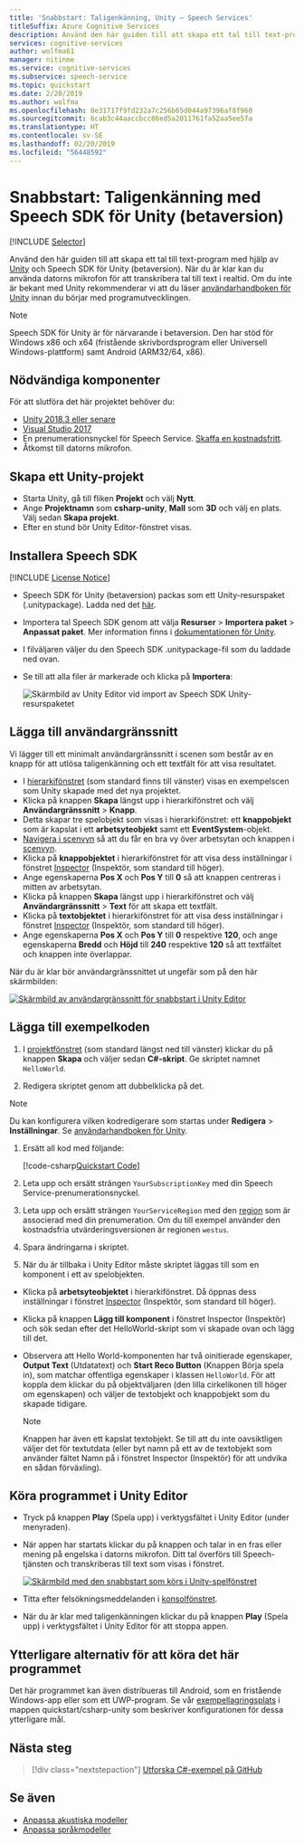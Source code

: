 ```yaml
---
title: 'Snabbstart: Taligenkänning, Unity – Speech Services'
titleSuffix: Azure Cognitive Services
description: Använd den här guiden till att skapa ett tal till text-program med Unity och Speech SDK för Unity (betaversion). När du är klar kan du använda datorns mikrofon för att transkribera tal till text i realtid.
services: cognitive-services
author: wolfma61
manager: nitinme
ms.service: cognitive-services
ms.subservice: speech-service
ms.topic: quickstart
ms.date: 2/20/2019
ms.author: wolfma
ms.openlocfilehash: 8e31717f9fd232a7c256b65d044a97396af8f960
ms.sourcegitcommit: 6cab3c44aaccbcc86ed5a2011761fa52aa5ee5fa
ms.translationtype: HT
ms.contentlocale: sv-SE
ms.lasthandoff: 02/20/2019
ms.locfileid: "56448592"
---
```

# <a name="quickstart-recognize-speech-with-the-speech-sdk-for-unity-beta"></a>Snabbstart: Taligenkänning med Speech SDK för Unity (betaversion)

[!INCLUDE [Selector](../../../includes/cognitive-services-speech-service-quickstart-selector.md)]

Använd den här guiden till att skapa ett tal till text-program med hjälp av [Unity](https://unity3d.com/) och Speech SDK för Unity (betaversion).
När du är klar kan du använda datorns mikrofon för att transkribera tal till text i realtid.
Om du inte är bekant med Unity rekommenderar vi att du läser [användarhandboken för Unity](https://docs.unity3d.com/Manual/UnityManual.html) innan du börjar med programutvecklingen.

> [!NOTE]
> Speech SDK för Unity är för närvarande i betaversion.
> Den har stöd för Windows x86 och x64 (fristående skrivbordsprogram eller Universell Windows-plattform) samt Android (ARM32/64, x86).

## <a name="prerequisites"></a>Nödvändiga komponenter

För att slutföra det här projektet behöver du:

* [Unity 2018.3 eller senare](https://store.unity.com/)
* [Visual Studio 2017](https://visualstudio.microsoft.com/downloads/)
* En prenumerationsnyckel för Speech Service. [Skaffa en kostnadsfritt](get-started.md).
* Åtkomst till datorns mikrofon.

## <a name="create-a-unity-project"></a>Skapa ett Unity-projekt

* Starta Unity, gå till fliken **Projekt** och välj **Nytt**.
* Ange **Projektnamn** som **csharp-unity**, **Mall** som **3D** och välj en plats.
  Välj sedan **Skapa projekt**.
* Efter en stund bör Unity Editor-fönstret visas.

## <a name="install-the-speech-sdk"></a>Installera Speech SDK

[!INCLUDE [License Notice](../../../includes/cognitive-services-speech-service-license-notice.md)]

* Speech SDK för Unity (betaversion) packas som ett Unity-resurspaket (.unitypackage).
  Ladda ned det [här](https://aka.ms/csspeech/unitypackage).
* Importera tal Speech SDK genom att välja **Resurser** > **Importera paket** > **Anpassat paket**.
  Mer information finns i [dokumentationen för Unity](https://docs.unity3d.com/Manual/AssetPackages.html).
* I filväljaren väljer du den Speech SDK .unitypackage-fil som du laddade ned ovan.
* Se till att alla filer är markerade och klicka på **Importera**:

  ![Skärmbild av Unity Editor vid import av Speech SDK Unity-resurspaketet](media/sdk/qs-csharp-unity-01-import.png)

## <a name="add-ui"></a>Lägga till användargränssnitt

Vi lägger till ett minimalt användargränssnitt i scenen som består av en knapp för att utlösa taligenkänning och ett textfält för att visa resultatet.

* I [hierarkifönstret](https://docs.unity3d.com/Manual/Hierarchy.html) (som standard finns till vänster) visas en exempelscen som Unity skapade med det nya projektet.
* Klicka på knappen **Skapa** längst upp i hierarkifönstret och välj **Användargränssnitt** > **Knapp**.
* Detta skapar tre spelobjekt som visas i hierarkifönstret: ett **knappobjekt** som är kapslat i ett **arbetsyteobjekt** samt ett **EventSystem**-objekt.
* [Navigera i scenvyn](https://docs.unity3d.com/Manual/SceneViewNavigation.html) så att du får en bra vy över arbetsytan och knappen i [scenvyn](https://docs.unity3d.com/Manual/UsingTheSceneView.html).
* Klicka på **knappobjektet** i hierarkifönstret för att visa dess inställningar i fönstret [Inspector](https://docs.unity3d.com/Manual/UsingTheInspector.html) (Inspektör, som standard till höger).
* Ange egenskaperna **Pos X** och **Pos Y** till **0** så att knappen centreras i mitten av arbetsytan.
* Klicka på knappen **Skapa** längst upp i hierarkifönstret och välj **Användargränssnitt** > **Text** för att skapa ett textfält.
* Klicka på **textobjektet** i hierarkifönstret för att visa dess inställningar i fönstret [Inspector](https://docs.unity3d.com/Manual/UsingTheInspector.html) (Inspektör, som standard till höger).
* Ange egenskaperna **Pos X** och **Pos Y** till **0** respektive **120**, och ange egenskaperna **Bredd** och **Höjd** till **240** respektive **120** så att textfältet och knappen inte överlappar.

När du är klar bör användargränssnittet ut ungefär som på den här skärmbilden:

[ ![Skärmbild av användargränssnitt för snabbstart i Unity Editor](media/sdk/qs-csharp-unity-02-ui-inline.png) ](media/sdk/qs-csharp-unity-02-ui-expanded.png#lightbox)

## <a name="add-the-sample-code"></a>Lägga till exempelkoden

1. I [projektfönstret](https://docs.unity3d.com/Manual/ProjectView.html) (som standard längst ned till vänster) klickar du på knappen **Skapa** och väljer sedan **C#-skript**. Ge skriptet namnet `HelloWorld`.

1. Redigera skriptet genom att dubbelklicka på det.

  > [!NOTE]
  > Du kan konfigurera vilken kodredigerare som startas under **Redigera** > **Inställningar**. Se [användarhandboken för Unity](https://docs.unity3d.com/Manual/Preferences.html).

1. Ersätt all kod med följande:

   [!code-csharp[Quickstart Code](~/samples-cognitive-services-speech-sdk/quickstart/csharp-unity/Assets/Scripts/HelloWorld.cs#code)]

1. Leta upp och ersätt strängen `YourSubscriptionKey` med din Speech Service-prenumerationsnyckel.

1. Leta upp och ersätt strängen `YourServiceRegion` med den [region](regions.md) som är associerad med din prenumeration. Om du till exempel använder den kostnadsfria utvärderingsversionen är regionen `westus`.

1. Spara ändringarna i skriptet.

1. När du är tillbaka i Unity Editor måste skriptet läggas till som en komponent i ett av spelobjekten.

  * Klicka på **arbetsyteobjektet** i hierarkifönstret. Då öppnas dess inställningar i fönstret [Inspector](https://docs.unity3d.com/Manual/UsingTheInspector.html) (Inspektör, som standard till höger).
  * Klicka på knappen **Lägg till komponent** i fönstret Inspector (Inspektör) och sök sedan efter det HelloWorld-skript som vi skapade ovan och lägg till det.
  * Observera att Hello World-komponenten har två oinitierade egenskaper, **Output Text** (Utdatatext) och **Start Reco Button** (Knappen Börja spela in), som matchar offentliga egenskaper i klassen `HelloWorld`.
    För att koppla dem klickar du på objektväljaren (den lilla cirkelikonen till höger om egenskapen) och väljer de textobjekt och knappobjekt som du skapade tidigare.

    > [!NOTE]
    > Knappen har även ett kapslat textobjekt. Se till att du inte oavsiktligen väljer det för textutdata (eller byt namn på ett av de textobjekt som använder fältet Namn på i fönstret Inspector (Inspektör) för att undvika en sådan förväxling).

## <a name="run-the-application-in-the-unity-editor"></a>Köra programmet i Unity Editor

* Tryck på knappen **Play** (Spela upp) i verktygsfältet i Unity Editor (under menyraden).

* När appen har startats klickar du på knappen och talar in en fras eller mening på engelska i datorns mikrofon. Ditt tal överförs till Speech-tjänsten och transkriberas till text som visas i fönstret.

  [ ![Skärmbild med den snabbstart som körs i Unity-spelfönstret](media/sdk/qs-csharp-unity-03-output-inline.png) ](media/sdk/qs-csharp-unity-03-output-expanded.png#lightbox)

* Titta efter felsökningsmeddelanden i [konsolfönstret](https://docs.unity3d.com/Manual/Console.html).

* När du är klar med taligenkänningen klickar du på knappen **Play** (Spela upp) i verktygsfältet i Unity Editor för att stoppa appen.

## <a name="additional-options-to-run-this-application"></a>Ytterligare alternativ för att köra det här programmet

Det här programmet kan även distribueras till Android, som en fristående Windows-app eller som ett UWP-program.
Se vår [exempellagringsplats](https://aka.ms/csspeech/samples) i mappen quickstart/csharp-unity som beskriver konfigurationen för dessa ytterligare mål.

## <a name="next-steps"></a>Nästa steg

> [!div class="nextstepaction"]
> [Utforska C#-exempel på GitHub](https://aka.ms/csspeech/samples)

## <a name="see-also"></a>Se även

- [Anpassa akustiska modeller](how-to-customize-acoustic-models.md)
- [Anpassa språkmodeller](how-to-customize-language-model.md)
